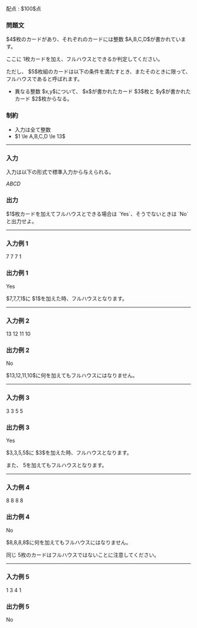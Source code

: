 
<div>

<span>

<span>

<p>
配点 : $100$点
</p>

<div>

<section>

### **問題文**

<p>
$4$枚のカードがあり、それぞれのカードには整数 $A,B,C,D$が書かれています。

ここに $1$枚カードを加え、フルハウスとできるか判定してください。
</p>

<p>
ただし、 $5$枚組のカードは以下の条件を満たすとき、またそのときに限って、フルハウスであると呼ばれます。
</p>

<ul>

<li>
異なる整数 $x,y$について、 $x$が書かれたカード $3$枚と $y$が書かれたカード $2$枚からなる。
</li>

</ul>

</section>

</div>

<div>

<section>

### **制約**

<ul>

<li>
入力は全て整数
</li>

<li>
$1 \le A,B,C,D \le 13$
</li>

</ul>

</section>

</div>

---

<div>

<div>

<section>

### **入力**

<p>
入力は以下の形式で標準入力から与えられる。
</p>

<div>

$A$$B$$C$$D$
</div>

</section>

</div>

<div>

<section>

### **出力**

<p>
$1$枚カードを加えてフルハウスとできる場合は `Yes`、そうでないときは `No`と出力せよ。
</p>

</section>

</div>

</div>

---

<div>

<section>

### **入力例 1**

<div>

7 7 7 1

</div>

</section>

</div>

<div>

<section>

### **出力例 1**

<div>

Yes

</div>

<p>
$7,7,7,1$に $1$を加えた時、フルハウスとなります。
</p>

</section>

</div>

---

<div>

<section>

### **入力例 2**

<div>

13 12 11 10

</div>

</section>

</div>

<div>

<section>

### **出力例 2**

<div>

No

</div>

<p>
$13,12,11,10$に何を加えてもフルハウスにはなりません。
</p>

</section>

</div>

---

<div>

<section>

### **入力例 3**

<div>

3 3 5 5

</div>

</section>

</div>

<div>

<section>

### **出力例 3**

<div>

Yes

</div>

<p>
$3,3,5,5$に $3$を加えた時、フルハウスとなります。

また、 $5$を加えてもフルハウスとなります。
</p>

</section>

</div>

---

<div>

<section>

### **入力例 4**

<div>

8 8 8 8

</div>

</section>

</div>

<div>

<section>

### **出力例 4**

<div>

No

</div>

<p>
$8,8,8,8$に何を加えてもフルハウスにはなりません。

同じ $5$枚のカードはフルハウスではないことに注意してください。
</p>

</section>

</div>

---

<div>

<section>

### **入力例 5**

<div>

1 3 4 1

</div>

</section>

</div>

<div>

<section>

### **出力例 5**

<div>

No

</div>

</section>

</div>

</span>

</span>

</div>
